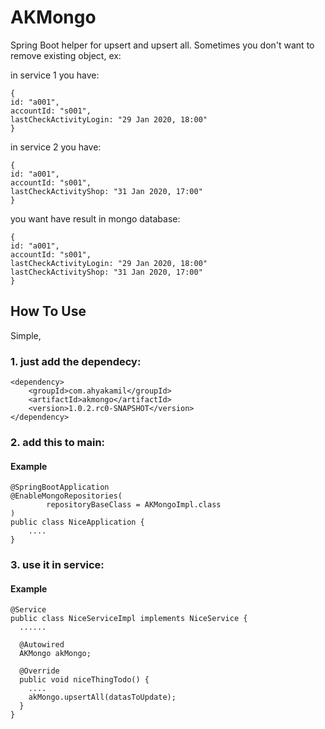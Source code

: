 # AKMongo
Spring Boot helper for upsert and upsert all.
Sometimes you don't want to remove existing object, ex:

in service 1 you have:

    {
    id: "a001",
    accountId: "s001",
    lastCheckActivityLogin: "29 Jan 2020, 18:00"    
    }
    
in service 2 you have:

    {
    id: "a001",
    accountId: "s001",
    lastCheckActivityShop: "31 Jan 2020, 17:00"    
    }
    
    
you want have result in mongo database:

    {
    id: "a001",
    accountId: "s001",
    lastCheckActivityLogin: "29 Jan 2020, 18:00"    
    lastCheckActivityShop: "31 Jan 2020, 17:00"    
    }
    

## How To Use
Simple, 

### 1. just add the dependecy:

    <dependency>
        <groupId>com.ahyakamil</groupId>
        <artifactId>akmongo</artifactId>
        <version>1.0.2.rc0-SNAPSHOT</version>
    </dependency>

### 2. add this to main:

#### Example
    @SpringBootApplication
    @EnableMongoRepositories(
            repositoryBaseClass = AKMongoImpl.class
    )    
    public class NiceApplication {
        ....
    }


### 3. use it in service:

#### Example

    @Service
    public class NiceServiceImpl implements NiceService {
      ......

      @Autowired
      AKMongo akMongo;

      @Override
      public void niceThingTodo() {
        ....
        akMongo.upsertAll(datasToUpdate);
      }
    }
